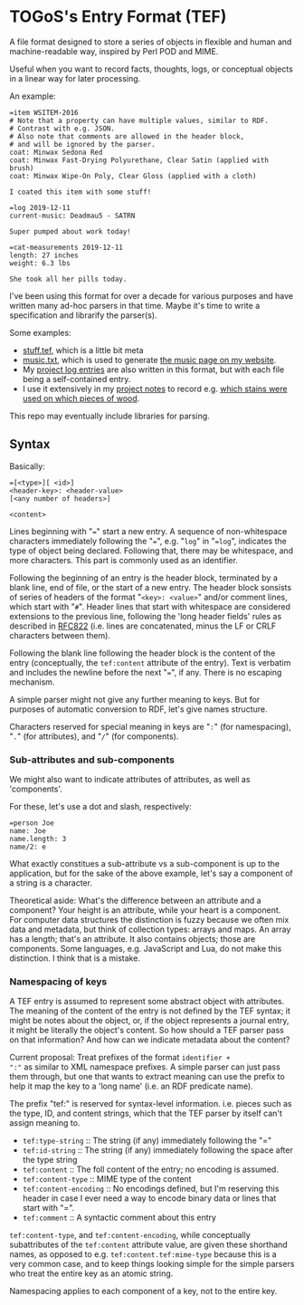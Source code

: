 # TOGoS's Entry Format (TEF)

A file format designed to store a series of objects in flexible and human and machine-readable way,
inspired by Perl POD and MIME.

Useful when you want to record facts, thoughts, logs, or conceptual objects
in a linear way for later processing.

An example:

```
=item WSITEM-2016
# Note that a property can have multiple values, similar to RDF.
# Contrast with e.g. JSON.
# Also note that comments are allowed in the header block,
# and will be ignored by the parser.
coat: Minwax Sedona Red
coat: Minwax Fast-Drying Polyurethane, Clear Satin (applied with brush)
coat: Minwax Wipe-On Poly, Clear Gloss (applied with a cloth)

I coated this item with some stuff!

=log 2019-12-11
current-music: Deadmau5 - SATRN

Super pumped about work today!

=cat-measurements 2019-12-11
length: 27 inches
weight: 6.3 lbs

She took all her pills today.
```

I've been using this format for over a decade for various purposes and have written many
ad-hoc parsers in that time.
Maybe it's time to write a specification and librarify the parser(s).

Some examples:
- [stuff.tef](./stuff.tef), which is a little bit meta
- [music.txt](http://www.nuke24.net/music/music.txt),
  which is used to generate [the music page on my website](http://www.nuke24.net/music/).
- My [project log entries](http://www.nuke24.net/plog/entries/) are also written
  in this format, but with each file being a self-contained entry.
- I use it extensively in my [project notes](https://gitlab.com/TOGoS/ProjectNotes2/)
  to record e.g. [which stains were used on which pieces of wood](https://gitlab.com/TOGoS/ProjectNotes2/blob/master/2018/StainTest/StainedItems.tef).

This repo may eventually include libraries for parsing.


## Syntax

Basically:

```
=[<type>][ <id>]
<header-key>: <header-value>
[<any number of headers>]

<content>
```

Lines beginning with "`=`" start a new entry.
A sequence of non-whitespace characters immediately following the "`=`", e.g. "`log`" in "`=log`",
indicates the type of object being declared.
Following that, there may be whitespace, and more characters.
This part is commonly used as an identifier.

Following the beginning of an entry is the header block,
terminated by a blank line, end of file, or the start of a new entry.
The header block sonsists of series of headers of
the format "`<key>: <value>`" and/or comment lines, which start with "`#`".
Header lines that start with whitespace are considered extensions
to the previous line, following the
'long header fields' rules as described in [RFC822](https://tools.ietf.org/html/rfc822#section-3.1.1)
(i.e. lines are concatenated, minus the LF or CRLF characters between them).

Following the blank line following the header block is the content of the entry
(conceptually, the ```tef:content``` attribute of the entry).
Text is verbatim and includes the newline before the next "`=`", if any.
There is no escaping mechanism.

A simple parser might not give any further meaning to keys.
But for purposes of automatic conversion to RDF,
let's give names structure.

Characters reserved for special meaning in keys are
"`:`" (for namespacing), "`.`" (for attributes), and "`/`" (for components).

### Sub-attributes and sub-components

We might also want to indicate attributes of attributes,
as well as 'components'.

For these, let's use a dot and slash, respectively:

```
=person Joe
name: Joe
name.length: 3
name/2: e

```

What exactly constitues a sub-attribute vs a sub-component is up to the application,
but for the sake of the above example, let's say
a component of a string is a character.

Theoretical aside: What's the difference between an attribute and a component?
Your height is an attribute, while your heart is a component.
For computer data structures the distinction is fuzzy because
we often mix data and metadata, but think of collection types:
arrays and maps.
An array has a length; that's an attribute.
It also contains objects; those are components.
Some languages, e.g. JavaScript and Lua, do not make this distinction.
I think that is a mistake.

### Namespacing of keys

A TEF entry is assumed to represent some abstract object
with attributes.
The meaning of the content of the entry is not defined by the TEF syntax;
it might be notes about the object, or, if the object represents a journal entry,
it might be literally the object's content.
So how should a TEF parser pass on that information?
And how can we indicate metadata about the content?

Current proposal: Treat prefixes of the format <code>identifier + ":"</code>
as similar to XML namespace prefixes.
A simple parser can just pass them through,
but one that wants to extract meaning can use the prefix to help it map the key to a 'long name'
(i.e. an RDF predicate name).

The prefix "tef:" is reserved for syntax-level information.
i.e. pieces such as the type, ID, and content strings,
which that the TEF parser by itself can't assign meaning to.

- ```tef:type-string``` :: The string (if any) immediately following the "="
- ```tef:id-string``` :: The string (if any) immediately following the space after the type string
- ```tef:content``` :: The foll content of the entry; no encoding is assumed.
- ```tef:content-type``` :: MIME type of the content
- ```tef:content-encoding``` :: No encodings defined, but I'm reserving this header
  in case I ever need a way to encode binary data or lines that start with "=".
- ```tef:comment``` :: A syntactic comment about this entry

```tef:content-type```, and ```tef:content-encoding```,
while conceptually subattributes of the ```tef:content``` attribute value,
are given these shorthand names, as opposed to e.g. ```tef:content.tef:mime-type```
because this is a very common case, and to keep things looking simple
for the simple parsers who treat the entire key as an atomic string.

Namespacing applies to each component of a key, not to the entire key.
